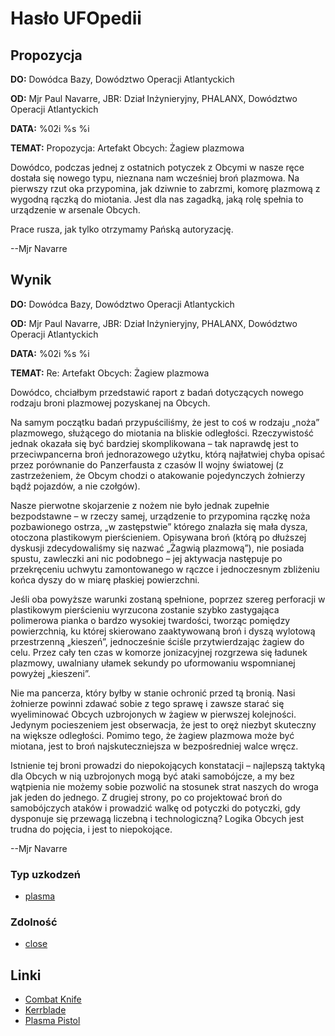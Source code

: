 # Hasło UFOpedii

## Propozycja

**DO:** Dowódca Bazy, Dowództwo Operacji Atlantyckich

**OD:** Mjr Paul Navarre, JBR: Dział Inżynieryjny, PHALANX, Dowództwo
Operacji Atlantyckich

**DATA:** %02i %s %i

**TEMAT:** Propozycja: Artefakt Obcych: Żagiew plazmowa

Dowódco, podczas jednej z ostatnich potyczek z Obcymi w nasze ręce
dostała się nowego typu, nieznana nam wcześniej broń plazmowa. Na
pierwszy rzut oka przypomina, jak dziwnie to zabrzmi, komorę plazmową z
wygodną rączką do miotania. Jest dla nas zagadką, jaką rolę spełnia to
urządzenie w arsenale Obcych.

Prace rusza, jak tylko otrzymamy Pańską autoryzację.

--Mjr Navarre

## Wynik

**DO:** Dowódca Bazy, Dowództwo Operacji Atlantyckich

**OD:** Mjr Paul Navarre, JBR: Dział Inżynieryjny, PHALANX, Dowództwo
Operacji Atlantyckich

**DATA:** %02i %s %i

**TEMAT:** Re: Artefakt Obcych: Żagiew plazmowa

Dowódco, chciałbym przedstawić raport z badań dotyczących nowego rodzaju
broni plazmowej pozyskanej na Obcych.

Na samym początku badań przypuściliśmy, że jest to coś w rodzaju „noża”
plazmowego, służącego do miotania na bliskie odległości. Rzeczywistość
jednak okazała się być bardziej skomplikowana – tak naprawdę jest to
przeciwpancerna broń jednorazowego użytku, którą najłatwiej chyba opisać
przez porównanie do Panzerfausta z czasów II wojny światowej (z
zastrzeżeniem, że Obcym chodzi o atakowanie pojedynczych żołnierzy bądź
pojazdów, a nie czołgów).

Nasze pierwotne skojarzenie z nożem nie było jednak zupełnie
bezpodstawne – w rzeczy samej, urządzenie to przypomina rączkę noża
pozbawionego ostrza, „w zastępstwie” którego znalazła się mała dysza,
otoczona plastikowym pierścieniem. Opisywana broń (którą po dłuższej
dyskusji zdecydowaliśmy się nazwać „Żagwią plazmową”), nie posiada
spustu, zawleczki ani nic podobnego – jej aktywacja następuje po
przekręceniu uchwytu zamontowanego w rączce i jednoczesnym zbliżeniu
końca dyszy do w miarę płaskiej powierzchni.

Jeśli oba powyższe warunki zostaną spełnione, poprzez szereg perforacji
w plastikowym pierścieniu wyrzucona zostanie szybko zastygająca
polimerowa pianka o bardzo wysokiej twardości, tworząc pomiędzy
powierzchnią, ku której skierowano zaaktywowaną broń i dyszą wylotową
przestrzenną „kieszeń”, jednocześnie ściśle przytwierdzając żagiew do
celu. Przez cały ten czas w komorze jonizacyjnej rozgrzewa się ładunek
plazmowy, uwalniany ułamek sekundy po uformowaniu wspomnianej powyżej
„kieszeni”.

Nie ma pancerza, który byłby w stanie ochronić przed tą bronią. Nasi
żołnierze powinni zdawać sobie z tego sprawę i zawsze starać się
wyeliminować Obcych uzbrojonych w żagiew w pierwszej kolejności. Jedynym
pocieszeniem jest obserwacja, że jest to oręż niezbyt skuteczny na
większe odległości. Pomimo tego, że żagiew plazmowa może być miotana,
jest to broń najskuteczniejsza w bezpośredniej walce wręcz.

Istnienie tej broni prowadzi do niepokojących konstatacji – najlepszą
taktyką dla Obcych w nią uzbrojonych mogą być ataki samobójcze, a my bez
wątpienia nie możemy sobie pozwolić na stosunek strat naszych do wroga
jak jeden do jednego. Z drugiej strony, po co projektować broń do
samobójczych ataków i prowadzić walkę od potyczki do potyczki, gdy
dysponuje się przewagą liczebną i technologiczną? Logika Obcych jest
trudna do pojęcia, i jest to niepokojące.

--Mjr Navarre

### Typ uzkodzeń

- [plasma](Damage/plasma "wikilink")

### Zdolność

- [close](Skills/close "wikilink")

## Linki

- [Combat Knife](Equipment/Secondary_Weapons/Combat_Knife "wikilink")
- [Kerrblade](Equipment/Secondary_Weapons/Kerrblade "wikilink")
- [Plasma Pistol](Equipment/Secondary_Weapons/Plasma_Pistol "wikilink")